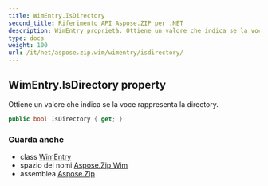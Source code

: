 ```yaml
---
title: WimEntry.IsDirectory
second_title: Riferimento API Aspose.ZIP per .NET
description: WimEntry proprietà. Ottiene un valore che indica se la voce rappresenta la directory.
type: docs
weight: 100
url: /it/net/aspose.zip.wim/wimentry/isdirectory/
---
```

## WimEntry.IsDirectory property

Ottiene un valore che indica se la voce rappresenta la directory.

```csharp
public bool IsDirectory { get; }
```

### Guarda anche

* class [WimEntry](../)
* spazio dei nomi [Aspose.Zip.Wim](../../wimentry/)
* assemblea [Aspose.Zip](../../../)


